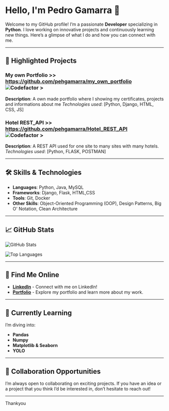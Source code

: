 # Hello, I'm Pedro Gamarra 👋

Welcome to my GitHub profile! I’m a passionate **Developer** specializing in **Python**. I love working on innovative projects and continuously learning new things. Here’s a glimpse of what I do and how you can connect with me.

---

## 🌟 Highlighted Projects

### My own Portfolio >> https://github.com/pehgamarra/my_own_portfolio ![Codefactor >](https://www.codefactor.io/repository/github/pehgamarra/my_own_portfolio/badge)
**Description**: A own made portfolio where I showing my certificates, projects and informations about me 
*Technologies used*: [Python, Django, HTML, CSS, JS] 

### Hotel REST_API >> https://github.com/pehgamarra/Hotel_REST_API ![Codefactor >](https://www.codefactor.io/repository/github/pehgamarra/hotel_rest_api/badge)
**Description**: A REST API used for one site to many sites with many hotels. 
*Technologies used*: [Python, FLASK, POSTMAN]

---

## 🛠️ Skills & Technologies

- **Languages**: Python, Java, MySQL
- **Frameworks**: Django, Flask, HTML,CSS
- **Tools**: Git, Docker
- **Other Skills**: Object-Oriented Programming (OOP), Design Patterns, Big O' Notation, Clean Architecture

---

## 📈 GitHub Stats

![GitHub Stats](https://github-readme-stats.vercel.app/api?username=pehgamarra&show_icons=true&hide_title=true&count_private=true&hide=prs)

![Top Languages](https://github-readme-stats.vercel.app/api/top-langs/?username=pehgamarra&layout=compact)

---

## 💬 Find Me Online

- **[LinkedIn](https://www.linkedin.com/in/pedro-gamarra-9b8162181/)** - Connect with me on LinkedIn!
- **[Portfolio](https://pehgamarra.pythonanywhere.com/)** - Explore my portfolio and learn more about my work.

---

## 🌱 Currently Learning

I’m diving into:
- **Pandas** 
- **Numpy** 
- **Matplotlib & Seaborn**
- **YOLO** 

---

## 🤝 Collaboration Opportunities

I’m always open to collaborating on exciting projects. If you have an idea or a project that you think I’d be interested in, don’t hesitate to reach out!

---
Thankyou 
